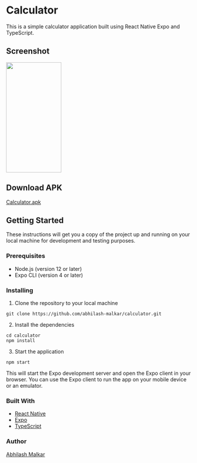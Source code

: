 # Calculator
This is a simple calculator application built using React Native Expo and TypeScript.

## Screenshot
<img src="https://user-images.githubusercontent.com/91771738/221417236-729bf988-de64-42d8-9a7a-29a648698d79.jpg" width="150" height="300">

## Download APK
[Calculator.apk](https://github.com/abhilash-malkar/Calculator/raw/master/APK/Calculator.apk)


## Getting Started
These instructions will get you a copy of the project up and running on your local machine for development and testing purposes.

### Prerequisites
* Node.js (version 12 or later)
* Expo CLI (version 4 or later)

### Installing
1. Clone the repository to your local machine

```
git clone https://github.com/abhilash-malkar/calculator.git
```

2. Install the dependencies

```
cd calculator
npm install
```

3. Start the application

```
npm start
```

This will start the Expo development server and open the Expo client in your browser. You can use the Expo client to run the app on your mobile device or an emulator.

### Built With
* <a href='https://reactnative.dev/'>React Native</a>
* <a href='https://expo.io/'>Expo</a>
* <a href='https://www.typescriptlang.org/'>TypeScript</a>

### Author
<a href="https://github.com/abhilash-malkar" target="_new">Abhilash Malkar</a>
